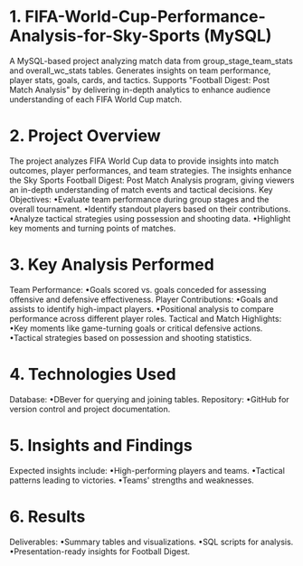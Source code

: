 # 1. FIFA-World-Cup-Performance-Analysis-for-Sky-Sports (MySQL)
A MySQL-based project analyzing match data from group_stage_team_stats and overall_wc_stats tables. Generates insights on team performance, 
player stats, goals, cards, and tactics. Supports "Football Digest: Post Match Analysis" by delivering in-depth analytics to enhance 
audience understanding of each FIFA World Cup match.
# 2. Project Overview
The project analyzes FIFA World Cup data to provide insights into match outcomes, player performances, and team strategies. The insights 
enhance the Sky Sports Football Digest: Post Match Analysis program, giving viewers an in-depth understanding of match events and 
tactical decisions.
Key Objectives:
•Evaluate team performance during group stages and the overall tournament.
•Identify standout players based on their contributions.
•Analyze tactical strategies using possession and shooting data.
•Highlight key moments and turning points of matches.
# 3. Key Analysis Performed
Team Performance: 
•Goals scored vs. goals conceded for assessing offensive and defensive effectiveness.
Player Contributions: 
•Goals and assists to identify high-impact players. 
•Positional analysis to compare performance across different player roles.
Tactical and Match Highlights: 
•Key moments like game-turning goals or critical defensive actions.
•Tactical strategies based on possession and shooting statistics.
# 4. Technologies Used
Database: 
•DBever for querying and joining tables.
Repository: 
•GitHub for version control and project documentation.
# 5. Insights and Findings
Expected insights include: 
•High-performing players and teams. 
•Tactical patterns leading to victories.
•Teams' strengths and weaknesses.
# 6. Results
Deliverables: 
•Summary tables and visualizations. 
•SQL scripts for analysis. 
•Presentation-ready insights for Football Digest.
